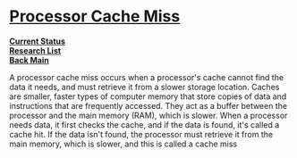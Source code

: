 # **[Processor Cache Miss](https://redis.io/glossary/cache-miss/#:~:text=Cache%20Misses%20in%20Computer%20Processors&text=When%20the%20processor%20needs%20data,main%20memory%2C%20which%20is%20slower.)**

**[Current Status](../../../../development/status/weekly/current_status.md)**\
**[Research List](../../../research_list.md)**\
**[Back Main](../../../../README.md)**

A processor cache miss occurs when a processor's cache cannot find the data it needs, and must retrieve it from a slower storage location. Caches are smaller, faster types of computer memory that store copies of data and instructions that are frequently accessed. They act as a buffer between the processor and the main memory (RAM), which is slower. When a processor needs data, it first checks the cache, and if the data is found, it's called a cache hit. If the data isn't found, the processor must retrieve it from the main memory, which is slower, and this is called a cache miss
